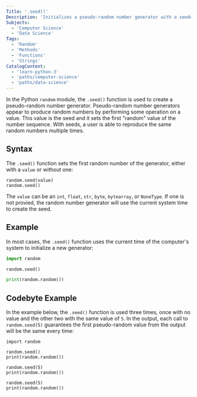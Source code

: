 ```yaml
---
Title: '.seed()'
Description: 'Initializes a pseudo-random number generator with a seeded value and sets the first number.'
Subjects:
  - 'Computer Science'
  - 'Data Science'
Tags:
  - 'Random'
  - 'Methods'
  - 'Functions'
  - 'Strings'
CatalogContent:
  - 'learn-python-3'
  - 'paths/computer-science'
  - 'paths/data-science'
---
```


In the Python `random` module, the `.seed()` function is used to create a pseudo-random number generator. Pseudo-random number generators appear to produce random numbers by performing some operation on a value. This value is the seed and it sets the first "random" value of the number sequence. With seeds, a user is able to reproduce the same random numbers multiple times.

## Syntax

The `.seed()` function sets the first random number of the generator, either with a `value` or without one:

```pseudo
random.seed(value)
random.seed()
```

The `value` can be an `int`, `float`, `str`, `byte`, `bytearray`, or `NoneType`. If one is not provied, the random number generator will use the current system time to create the seed.

## Example

In most cases, the `.seed()` function uses the current time of the computer's system to initialize a new generator:

```py
import random

random.seed()

print(random.random())
```

## Codebyte Example

In the example below, the `.seed()` function is used three times, once with no value and the other two with the same value of `5`. In the output, each call to `random.seed(5)` guarantees the first pseudo-random value from the output will be the same every time:

```codebyte/python
import random

random.seed()
print(random.random())

random.seed(5)
print(random.random())

random.seed(5)
print(random.random())
```
